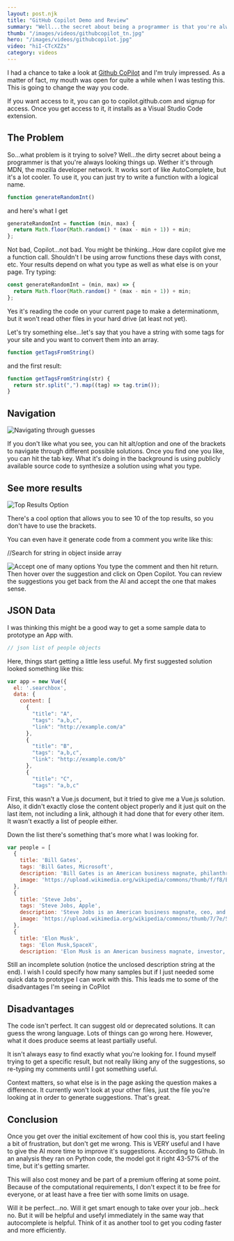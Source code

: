```yaml
---
layout: post.njk
title: "GitHub Copilot Demo and Review"
summary: "Well...the secret about being a programmer is that you're always looking things up. Wether it's through MDN, the mozilla developer network. Github Copilot works sort of like AutoComplete, but it's a lot cooler. To use it, you can just try to write a function with a logical name and the AI will use billions of lines of code to give you something that...well might work."
thumb: "/images/videos/githubcopilot_tn.jpg"
hero: "/images/videos/githubcopilot.jpg"
video: "hiI-CTcXZZs"
category: videos
---
```


I had a chance to take a look at [Github CoPilot](https://copilot.github.com/) and I'm truly impressed. As a matter of fact, my mouth was open for quite a while when I was testing this. This is going to change the way you code.

If you want access to it, you can go to copilot.github.com and signup for access. Once you get access to it, it installs as a Visual Studio Code extension.

## The Problem

So...what problem is it trying to solve? Well...the dirty secret about being a programmer is that you're always looking things up. Wether it's through MDN, the mozilla developer network. It works sort of like AutoComplete, but it's a lot cooler. To use it, you can just try to write a function with a logical name.

```js
function generateRandomInt()
```

and here's what I get

```js
generateRandomInt = function (min, max) {
  return Math.floor(Math.random() * (max - min + 1)) + min;
};
```

Not bad, Copilot...not bad. You might be thinking...How dare copilot give me a function call. Shouldn't I be using arrow functions these days with const, etc. Your results depend on what you type as well as what else is on your page. Try typing:

```js
const generateRandomInt = (min, max) => {
  return Math.floor(Math.random() * (max - min + 1)) + min;
};
```

Yes it's reading the code on your current page to make a determinationm, but it won't read other files in your hard drive (at least not yet).

Let's try something else...let's say that you have a string with some tags for your site and you want to convert them into an array.

```js
function getTagsFromString()
```

and the first result:

```js
function getTagsFromString(str) {
  return str.split(",").map((tag) => tag.trim());
}
```

## Navigation

![Navigating through guesses](http://pixelprowess.com/i/2021-07-03_10-45-46.png)

If you don't like what you see, you can hit alt/option and one of the brackets to navigate through different possible solutions. Once you find one you like, you can hit the tab key. What it's doing in the background is using publicly available source code to synthesize a solution using what you type.

## See more results

![Top Results Option](http://pixelprowess.com/i/2021-07-03_10-47-05.png)

There's a cool option that allows you to see 10 of the top results, so you don't have to use the brackets.

You can even have it generate code from a comment you write like this:

//Search for string in object inside array

![Accept one of many options](http://pixelprowess.com/i/2021-07-03_10-51-12.png)
You type the comment and then hit return. Then hover over the suggestion and click on Open Copilot. You can review the suggestions you get back from the AI and accept the one that makes sense.

## JSON Data

I was thinking this might be a good way to get a some sample data to prototype an App with.

```js
// json list of people objects
```

Here, things start getting a little less useful. My first suggested solution looked something like this:

```js
var app = new Vue({
  el: '.searchbox',
  data: {
    content: [
      {
        "title": "A",
        "tags": "a,b,c",
        "link": "http://example.com/a"
      },
      {
        "title": "B",
        "tags": "a,b,c",
        "link": "http://example.com/b"
      },
      {
        "title": "C",
        "tags": "a,b,c"
```

First, this wasn't a Vue.js document, but it tried to give me a Vue.js solution. Also, it didn't exactly close the content object properly and it just quit on the last item, not including a link, although it had done that for every other item. It wasn't exactly a list of people either.

Down the list there's something that's more what I was looking for.

```js
var people = [
  {
    title: 'Bill Gates',
    tags: 'Bill Gates, Microsoft',
    description: 'Bill Gates is an American business magnate, philanthropist, and investor. He is the founder of Microsoft Corporation, along with Paul Allen and Andrew Busey. He is also the former CEO of Time Warner Inc. and former CFO of Citi Group. He is a member of the Board of Directors of The Bill and Melinda Gates Foundation. A major figure in the business and public relations fields, Gates is well-known for his work on the World Wide Web. He is the former CEO of Microsoft and a member of the Board of Directors of the Internet Corporation for Assigned Names and Numbers.',
    image: 'https://upload.wikimedia.org/wikipedia/commons/thumb/f/f8/Bill_Gates_portrait.jpg/1200px-Bill_Gates_portrait.jpg'
  },
  {
    title: 'Steve Jobs',
    tags: 'Steve Jobs, Apple',
    description: 'Steve Jobs is an American business magnate, ceo, and former Apple Inc. creator. He is the former CFO of Apple Inc. and former chief software architect of NeXT. He is a member of the Board of Directors of the Bill and Melinda Gates Foundation.',
    image: 'https://upload.wikimedia.org/wikipedia/commons/thumb/7/7e/Steve_Jobs_portrait.jpg/1200px-Steve_Jobs_portrait.jpg'
  },
  {
    title: 'Elon Musk',
    tags: 'Elon Musk,SpaceX',
    description: 'Elon Musk is an American business magnate, investor, and industrialist. He is the former CFO and COO of SpaceX, and the former CTO and COO of SpaceX.Musk was born and raised in South Africa and studied at the University of California, Berkeley. After working in the oil and gas industry, he joined the United States Air Force in the 1960s and was assigned to the space program. He was a member of the Air Force AirfieldCommand, and later became a member of the Air Force Airfield Command. After serving in the Air Force
```

Still an incomplete solution (notice the unclosed description string at the end). I wish I could specify how many samples but if I just needed some quick data to prototype I can work with this. This leads me to some of the disadvantages I'm seeing in CoPilot

## Disadvantages

The code isn't perfect. It can suggest old or deprecated solutions. It can guess the wrong language. Lots of things can go wrong here. However, what it does produce seems at least partially useful.

It isn't always easy to find exactly what you're looking for. I found myself trying to get a specific result, but not really liking any of the suggestions, so re-typing my comments until I got something useful.

Context matters, so what else is in the page asking the question makes a difference. It currently won't look at your other files, just the file you're looking at in order to generate suggestions. That's great.

## Conclusion

Once you get over the initial excitement of how cool this is, you start feeling a bit of frustration, but don't get me wrong. This is VERY useful and I have to give the AI more time to improve it's suggestions. According to Github. In an analysis they ran on Python code, the model got it right 43-57% of the time, but it's getting smarter.

This will also cost money and be part of a premium offering at some point. Because of the computational requirements, I don't expect it to be free for everyone, or at least have a free tier with some limits on usage.

Will it be perfect...no. Will it get smart enough to take over your job...heck no. But it will be helpful and usefyl immediately in the same way that autocomplete is helpful. Think of it as another tool to get you coding faster and more efficiently.
